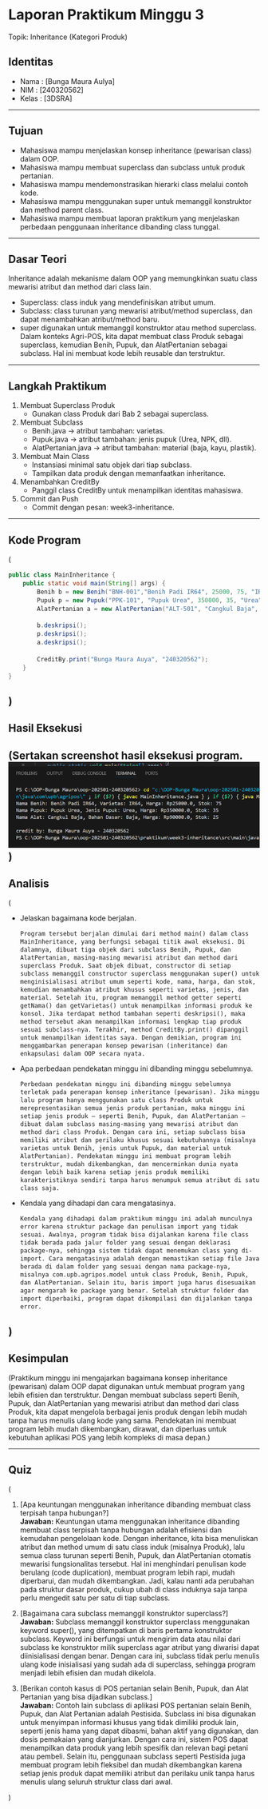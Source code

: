 # Laporan Praktikum Minggu 3
Topik: Inheritance (Kategori Produk)

## Identitas
- Nama  : [Bunga Maura Aulya]
- NIM   : [240320562]
- Kelas : [3DSRA]

---

## Tujuan
- Mahasiswa mampu menjelaskan konsep inheritance (pewarisan class) dalam OOP.
- Mahasiswa mampu membuat superclass dan subclass untuk produk pertanian.
- Mahasiswa mampu mendemonstrasikan hierarki class melalui contoh kode.
- Mahasiswa mampu menggunakan super untuk memanggil konstruktor dan method parent class.
- Mahasiswa mampu membuat laporan praktikum yang menjelaskan perbedaan penggunaan inheritance dibanding class tunggal.

---

## Dasar Teori
Inheritance adalah mekanisme dalam OOP yang memungkinkan suatu class mewarisi atribut dan method dari class lain.
- Superclass: class induk yang mendefinisikan atribut umum.
- Subclass: class turunan yang mewarisi atribut/method superclass, dan dapat menambahkan atribut/method baru.
- super digunakan untuk memanggil konstruktor atau method superclass.
Dalam konteks Agri-POS, kita dapat membuat class Produk sebagai superclass, kemudian Benih, Pupuk, dan AlatPertanian sebagai subclass. Hal ini membuat kode lebih reusable dan terstruktur.

---

## Langkah Praktikum
1. Membuat Superclass Produk
   - Gunakan class Produk dari Bab 2 sebagai superclass.
2. Membuat Subclass
   - Benih.java → atribut tambahan: varietas.
   - Pupuk.java → atribut tambahan: jenis pupuk (Urea, NPK, dll).
   - AlatPertanian.java → atribut tambahan: material (baja, kayu, plastik).
3. Membuat Main Class
   - Instansiasi minimal satu objek dari tiap subclass.
   - Tampilkan data produk dengan memanfaatkan inheritance.
4. Menambahkan CreditBy
   - Panggil class CreditBy untuk menampilkan identitas mahasiswa.
5. Commit dan Push
   - Commit dengan pesan: week3-inheritance.

---

## Kode Program
(

```java
public class MainInheritance {
    public static void main(String[] args) {
        Benih b = new Benih("BNH-001","Benih Padi IR64", 25000, 75, "IR64");
        Pupuk p = new Pupuk("PPK-101", "Pupuk Urea", 350000, 35, "Urea");
        AlatPertanian a = new AlatPertanian("ALT-501", "Cangkul Baja", 90000, 25, "Baja");
        
        b.deskripsi();
        p.deskripsi();
        a.deskripsi();

        CreditBy.print("Bunga Maura Auya", "240320562");
    }
}
```
)
---

## Hasil Eksekusi
(Sertakan screenshot hasil eksekusi program.  
![Screenshot hasil week3_iheritance](screenshots/ss-week3-oop.png)
)
---

## Analisis
(
- Jelaskan bagaimana kode berjalan.

      Program tersebut berjalan dimulai dari method main() dalam class MainInheritance, yang berfungsi sebagai titik awal eksekusi. Di dalamnya, dibuat tiga objek dari subclass Benih, Pupuk, dan AlatPertanian, masing-masing mewarisi atribut dan method dari superclass Produk. Saat objek dibuat, constructor di setiap subclass memanggil constructor superclass menggunakan super() untuk menginisialisasi atribut umum seperti kode, nama, harga, dan stok, kemudian menambahkan atribut khusus seperti varietas, jenis, dan material. Setelah itu, program memanggil method getter seperti getNama() dan getVarietas() untuk menampilkan informasi produk ke konsol. Jika terdapat method tambahan seperti deskripsi(), maka method tersebut akan menampilkan informasi lengkap tiap produk sesuai subclass-nya. Terakhir, method CreditBy.print() dipanggil untuk menampilkan identitas saya. Dengan demikian, program ini menggambarkan penerapan konsep pewarisan (inheritance) dan enkapsulasi dalam OOP secara nyata. 

- Apa perbedaan pendekatan minggu ini dibanding minggu sebelumnya.

      Perbedaan pendekatan minggu ini dibanding minggu sebelumnya terletak pada penerapan konsep inheritance (pewarisan). Jika minggu lalu program hanya menggunakan satu class Produk untuk merepresentasikan semua jenis produk pertanian, maka minggu ini setiap jenis produk — seperti Benih, Pupuk, dan AlatPertanian — dibuat dalam subclass masing-masing yang mewarisi atribut dan method dari class Produk. Dengan cara ini, setiap subclass bisa memiliki atribut dan perilaku khusus sesuai kebutuhannya (misalnya varietas untuk Benih, jenis untuk Pupuk, dan material untuk AlatPertanian). Pendekatan minggu ini membuat program lebih terstruktur, mudah dikembangkan, dan mencerminkan dunia nyata dengan lebih baik karena setiap jenis produk memiliki karakteristiknya sendiri tanpa harus menumpuk semua atribut di satu class saja.

- Kendala yang dihadapi dan cara mengatasinya.

      Kendala yang dihadapi dalam praktikum minggu ini adalah munculnya error karena struktur package dan penulisan import yang tidak sesuai. Awalnya, program tidak bisa dijalankan karena file class tidak berada pada jalur folder yang sesuai dengan deklarasi package-nya, sehingga sistem tidak dapat menemukan class yang di-import. Cara mengatasinya adalah dengan memastikan setiap file Java berada di dalam folder yang sesuai dengan nama package-nya, misalnya com.upb.agripos.model untuk class Produk, Benih, Pupuk, dan AlatPertanian. Selain itu, baris import juga harus disesuaikan agar mengarah ke package yang benar. Setelah struktur folder dan import diperbaiki, program dapat dikompilasi dan dijalankan tanpa error.
)
---

## Kesimpulan
(Praktikum minggu ini mengajarkan bagaimana konsep inheritance (pewarisan) dalam OOP dapat digunakan untuk membuat program yang lebih efisien dan terstruktur. Dengan membuat subclass seperti Benih, Pupuk, dan AlatPertanian yang mewarisi atribut dan method dari class Produk, kita dapat mengelola berbagai jenis produk dengan lebih mudah tanpa harus menulis ulang kode yang sama. Pendekatan ini membuat program lebih mudah dikembangkan, dirawat, dan diperluas untuk kebutuhan aplikasi POS yang lebih kompleks di masa depan.)

---

## Quiz
(
1. [Apa keuntungan menggunakan inheritance dibanding membuat class terpisah tanpa hubungan?]  
   **Jawaban:**  Keuntungan utama menggunakan inheritance dibanding membuat class terpisah tanpa hubungan adalah efisiensi dan kemudahan pengelolaan kode. Dengan inheritance, kita bisa menuliskan atribut dan method umum di satu class induk (misalnya Produk), lalu semua class turunan seperti Benih, Pupuk, dan AlatPertanian otomatis mewarisi fungsionalitas tersebut. Hal ini menghindari penulisan kode berulang (code duplication), membuat program lebih rapi, mudah diperbarui, dan mudah dikembangkan. Jadi, kalau nanti ada perubahan pada struktur dasar produk, cukup ubah di class induknya saja tanpa perlu mengedit satu per satu di tiap subclass.

2. [Bagaimana cara subclass memanggil konstruktor superclass?]  
   **Jawaban:** Subclass memanggil konstruktor superclass menggunakan keyword super(), yang ditempatkan di baris pertama konstruktor subclass. Keyword ini berfungsi untuk mengirim data atau nilai dari subclass ke konstruktor milik superclass agar atribut yang diwarisi dapat diinisialisasi dengan benar. Dengan cara ini, subclass tidak perlu menulis ulang kode inisialisasi yang sudah ada di superclass, sehingga program menjadi lebih efisien dan mudah dikelola.  

3. [Berikan contoh kasus di POS pertanian selain Benih, Pupuk, dan Alat Pertanian yang bisa dijadikan subclass.]  
   **Jawaban:** Contoh lain subclass di aplikasi POS pertanian selain Benih, Pupuk, dan Alat Pertanian adalah Pestisida. Subclass ini bisa digunakan untuk menyimpan informasi khusus yang tidak dimiliki produk lain, seperti jenis hama yang dapat dibasmi, bahan aktif yang digunakan, dan dosis pemakaian yang dianjurkan. Dengan cara ini, sistem POS dapat menampilkan data produk yang lebih spesifik dan relevan bagi petani atau pembeli. Selain itu, penggunaan subclass seperti Pestisida juga membuat program lebih fleksibel dan mudah dikembangkan karena setiap jenis produk dapat memiliki atribut dan perilaku unik tanpa harus menulis ulang seluruh struktur class dari awal.

)
